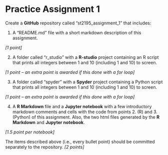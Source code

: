 # Practice Assignment 1

Create a **GitHub** repository called “st2195_assignment_1” that includes:

1. A “README.md” file with a short markdown description of this assignment.

*[1 point]*

2. A folder called “r_studio” with a **R-studio** project containing an R script that prints all integers between 1 and 10 (including 1 and 10) to screen.

*[1 point – an extra point is awarded if this done with a for loop]*

3. A folder called “spyder” with a **Spyder** project containing a Python script that prints all integers between 1 and 10 (including 1 and 10) to screen.

*[1 point – an extra point is awarded if this done with a for loop]*

4. A **R Markdown** file and a **Jupyter notebook** with a few introductory markdown comments and cells with the code from points 2. (R) and 3. (Python) of this assignment. Also, the two html files generated by the **R Markdown** and **Jupyter notebook**.

*[1.5 point per notebook]*

The items described above (i.e., every bullet point) should be committed separately to the repository.
*[2 points]*
